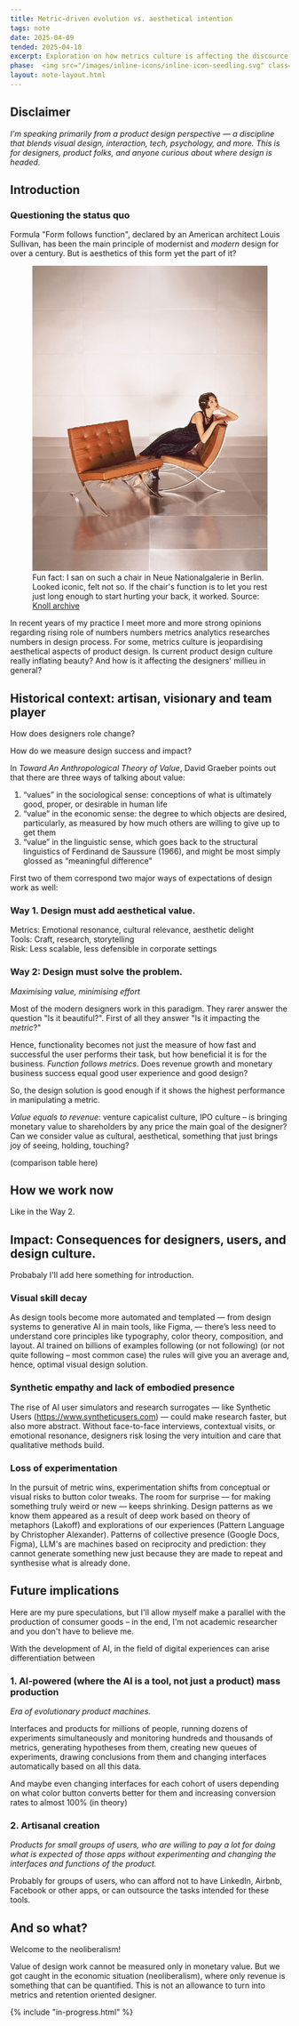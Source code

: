 ```yaml
---
title: Metric-driven evolution vs. aesthetical intention
tags: note
date: 2025-04-09
tended: 2025-04-18
excerpt: Exploration on how metrics culture is affecting the discource community of designers
phase:  <img src="/images/inline-icons/inline-icon-seedling.svg" class="inline-icon"> Seedling
layout: note-layout.html
---
```

<section class="note-section">

## Disclaimer
*I’m speaking primarily from a product design perspective — a discipline that blends visual design, interaction, tech, psychology, and more. This is for designers, product folks, and anyone curious about where design is headed.*

</section>

<section class="note-section">

## Introduction
### Questioning the status quo
Formula "Form follows function", declared by an American architect Louis Sullivan, has been the main principle of modernist and *modern* design for over a century. But is aesthetics of this form yet the part of it?

<figure>
<img src="/images/notes/barcelona-chair.jpg" alt="Mies van der Rohe Barselona Chair" class="post-image"></img>
<figcaption>Fun fact: I san on such a chair in Neue Nationalgalerie in Berlin. Looked iconic, felt not so. If the chair's function is to let you rest just long enough to start hurting your back, it worked. Source: <a href="https://www.knoll-int.com/design-deconstructed-barcelona-chair">Knoll archive</a>
</figcaption>
</figure>

In recent years of my practice I meet more and more strong opinions regarding rising role of numbers numbers metrics analytics researches numbers in design process. For some, metrics culture is jeopardising aesthetical aspects of product design. Is current product design culture really inflating beauty? And how is it affecting the designers' millieu in general?

</section>

<section class="note-section">

## Historical context: artisan, visionary and team player

How does designers role change? 

How do we measure design success and impact?

In *Toward An Anthropological Theory of Value*, David Graeber points out that there are three ways of talking about value:

1. “values” in the sociological sense: conceptions of what is ultimately good, proper, or desirable in human life
2. “value” in the economic sense: the degree to which objects are desired, particularly, as measured by how much others are willing to give up to get them
3. “value” in the linguistic sense, which goes back to the structural linguistics of Ferdinand de Saussure (1966), and might be most simply glossed as “meaningful difference"

First two of them correspond two major ways of expectations of design work as well:

### Way 1. Design must add aesthetical value.

Metrics: Emotional resonance, cultural relevance, aesthetic delight\
Tools: Craft, research, storytelling\
Risk: Less scalable, less defensible in corporate settings

<div class="medium-divider"></div>

### Way 2: Design must solve the problem.
*Maximising value, minimising effort*

Most of the modern designers work in this paradigm. They rarer answer the question "Is it beautiful?". First of all they answer "Is it impacting the *metric*?" 

Hence, functionality becomes not just the measure of how fast and successful the user performs their task, but how beneficial it is for the business. *Function follows metrics*. Does revenue growth and monetary business success equal good user experience and good design?

So, the design solution is good enough if it  shows the highest performance in manipulating a metric.

*Value equals to revenue*: venture capicalist culture, IPO culture – is bringing monetary value to shareholders by any price the main goal of the designer? Can we consider value as cultural, aesthetical, something that just brings joy of seeing, holding, touching?

(comparison table here)

</section>

<section class="note-section">

## How we work now

Like in the Way 2.

<div class="medium-divider"></div>

## Impact: Consequences for designers, users, and design culture.

Probabaly I'll add here something for introduction.

### Visual skill decay

As design tools become more automated and templated — from design systems to generative AI in main tools, like Figma, — there’s less need to understand core principles like typography, color theory, composition, and layout. AI trained on billions of examples following (or not following) (or not quite following – most common case) the rules will give you an average and, hence, optimal visual design solution.

### Synthetic empathy and lack of embodied presence

The rise of AI user simulators and research surrogates — like Synthetic Users (https://www.syntheticusers.com) — could make research faster, but also more abstract. Without face-to-face interviews, contextual visits, or emotional resonance, designers risk losing the very intuition and care that qualitative methods build.

### Loss of experimentation

In the pursuit of metric wins, experimentation shifts from conceptual or visual risks to button color tweaks. The room for surprise — for making something truly weird or new — keeps shrinking.
Design patterns as we know them appeared as a result of deep work based on theory of metaphors (Lakoff) and explorations of our experiences (Pattern Language by Christopher Alexander). 
Patterns of collective presence (Google Docs, Figma),  LLM's are machines based on reciprocity and prediction: they cannot generate something new just because they are made to repeat and synthesise what is already done.

</section >

<section class="note-section">

## Future implications

Here are my pure speculations, but I'll allow myself make a parallel with the production of consumer goods – in the end, I'm not academic researcher and you don't have to believe me. 

With the development of AI, in the field of digital experiences can arise differentiation between 

### 1. AI-powered (where the AI is a tool, not just a product) mass production

*Era of evolutionary product machines.*

Interfaces and products for millions of people, running dozens of experiments simultaneously and monitoring hundreds and thousands of metrics, generating hypotheses from them, creating new queues of experiments, drawing conclusions from them and changing interfaces automatically based on all this data.

And maybe even changing interfaces for each cohort of users depending on what color button converts better for them and increasing conversion rates to almost 100% (in theory)

### 2. Artisanal creation

*Products for small groups of users, who are willing to pay a lot for doing what is expected of those apps without experimenting and changing the interfaces and functions of the product.*

Probably for groups of users, who can afford not to have LinkedIn, Airbnb, Facebook or other apps, or can outsource the tasks intended for these tools.

</section >

<section class="note-section">

## And so what?
Welcome to the neoliberalism!

Value of design work cannot be measured only in monetary value. But we got caught in the economic situation (neoliberalism), where only revenue is something that can be quantified. This is not an allowance to turn into metrics and retention oriented designer.

</section >


{% include "in-progress.html" %}